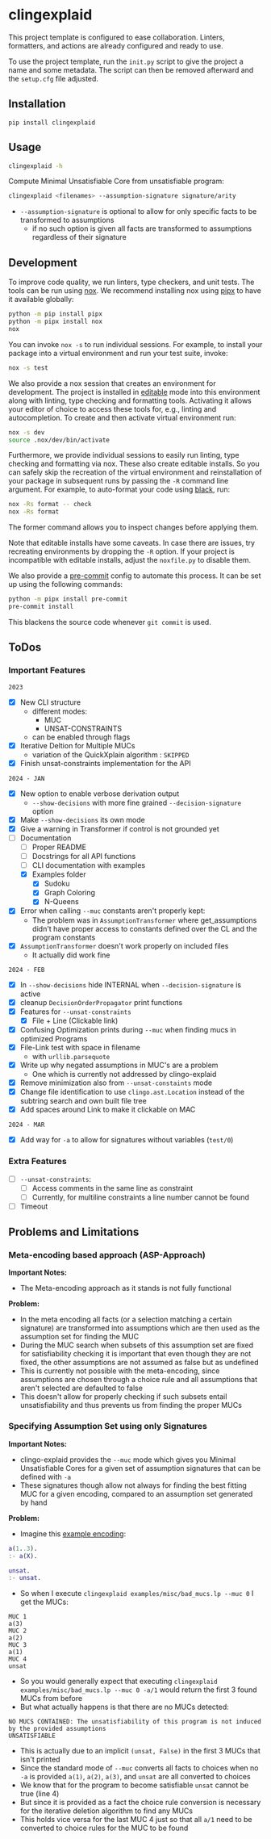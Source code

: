 # clingexplaid

This project template is configured to ease collaboration. Linters, formatters,
and actions are already configured and ready to use.

To use the project template, run the `init.py` script to give the project a
name and some metadata. The script can then be removed afterward and the
`setup.cfg` file adjusted.

## Installation

```shell
pip install clingexplaid
```

## Usage

```bash
clingexplaid -h
```

Compute Minimal Unsatisfiable Core from unsatisfiable program:

```bash
clingexplaid <filenames> --assumption-signature signature/arity
```

+ `--assumption-signature` is optional to allow for only specific facts to be transformed to assumptions
	+ if no such option is given all facts are transformed to assumptions regardless of their signature

## Development

To improve code quality, we run linters, type checkers, and unit tests. The
tools can be run using [nox]. We recommend installing nox using [pipx] to have
it available globally:

```bash
python -m pip install pipx
python -m pipx install nox
nox
```

You can invoke `nox -s` to run individual sessions. For example, to install
your package into a virtual environment and run your test suite, invoke:

```bash
nox -s test
```

We also provide a nox session that creates an environment for development. The
project is installed in [editable] mode into this environment along with
linting, type checking and formatting tools. Activating it allows your editor
of choice to access these tools for, e.g., linting and autocompletion. To
create and then activate virtual environment run:

```bash
nox -s dev
source .nox/dev/bin/activate
```

Furthermore, we provide individual sessions to easily run linting, type
checking and formatting via nox. These also create editable installs. So you
can safely skip the recreation of the virtual environment and reinstallation of
your package in subsequent runs by passing the `-R` command line argument. For
example, to auto-format your code using [black], run:

```bash
nox -Rs format -- check
nox -Rs format
```

The former command allows you to inspect changes before applying them.

Note that editable installs have some caveats. In case there are issues, try
recreating environments by dropping the `-R` option. If your project is
incompatible with editable installs, adjust the `noxfile.py` to disable them.

We also provide a [pre-commit][pre] config to automate this process. It can be
set up using the following commands:

```bash
python -m pipx install pre-commit
pre-commit install
```

This blackens the source code whenever `git commit` is used.

## ToDos

### Important Features

`2023`

+ [x] New CLI structure
  + different modes:
    + MUC
    + UNSAT-CONSTRAINTS
  + can be enabled through flags
+ [x] Iterative Deltion for Multiple MUCs
  + variation of the QuickXplain algorithm : `SKIPPED`
+ [x] Finish unsat-constraints implementation for the API
  
`2024 - JAN`

+ [x] New option to enable verbose derivation output
  + `--show-decisions` with more fine grained `--decision-signature` option
+ [x] Make `--show-decisions` its own mode
+ [x] Give a warning in Transformer if control is not grounded yet
+ [ ] Documentation
  + [ ] Proper README
  + [ ] Docstrings for all API functions
  + [ ] CLI documentation with examples
  + [x] Examples folder
    + [x] Sudoku
    + [x] Graph Coloring
    + [x] N-Queens
+ [x] Error when calling `--muc` constants aren't properly kept:
  + The problem was in `AssumptionTransformer` where get_assumptions didn't have proper access to constants defined over
    the CL and the program constants
+ [x] `AssumptionTransformer` doesn't work properly on included files
  + It actually did work fine

`2024 - FEB`

+ [x] In `--show-decisions` hide INTERNAL when `--decision-signature` is active
+ [x] cleanup `DecisionOrderPropagator` print functions
+ [x] Features for `--unsat-constraints`
	+ [x] File + Line (Clickable link)
+ [x] Confusing Optimization prints during `--muc` when finding mucs in optimized Programs
+ [x] File-Link test with space in filename
  + with `urllib.parsequote`
+ [x] Write up why negated assumptions in MUC's are a problem
  + One which is currently not addressed by clingo-explaid
+ [x] Remove minimization also from `--unsat-constaints` mode
+ [x] Change file identification to use `clingo.ast.Location` instead of the subtring search and own built file tree
+ [x] Add spaces around Link to make it clickable on MAC

`2024 - MAR`

+ [x] Add way for `-a` to allow for signatures without variables (`test/0`)
	
### Extra Features
+ [ ] `--unsat-constraints`:
  + [ ] Access comments in the same line as constraint
  + [ ] Currently, for multiline constraints a line number cannot be found
+ [ ] Timeout

## Problems and Limitations

### Meta-encoding based approach (ASP-Approach)

**Important Notes:**

+ The Meta-encoding approach as it stands is not fully functional

**Problem:**
  + In the meta encoding all facts (or a selection matching a certain signature) are
    transformed into assumptions which are then used as the assumption set for finding
    the MUC
  + During the MUC search when subsets of this assumption set are fixed for satisfiability
    checking it is important that even though they are not fixed, the other assumptions
    are not assumed as false but as undefined
  + This is currently not possible with the meta-encoding, since assumptions are chosen
    through a choice rule and all assumptions that aren't selected are defaulted to false
  + This doesn't allow for properly checking if such subsets entail unsatisfiability and 
    thus prevents us from finding the proper MUCs

### Specifying Assumption Set using only Signatures

**Important Notes:**

+ clingo-explaid provides the `--muc` mode which gives you Minimal Unsatisfiable Cores for a given set of assumption 
  signatures that can be defined with `-a`
+ These signatures though allow not always for finding the best fitting MUC for a given encoding, compared 
  to an assumption set generated by hand

**Problem:**

+ Imagine this [example encoding](examples/misc/bad_mucs.lp):

```MATLAB
a(1..3).
:- a(X).

unsat.
:- unsat.
```

+ So when I execute `clingexplaid examples/misc/bad_mucs.lp --muc 0` I get the MUCs:

```
MUC 1 
a(3)
MUC 2 
a(2)
MUC 3 
a(1)
MUC 4 
unsat
```

+ So you would generally expect that executing  `clingexplaid examples/misc/bad_mucs.lp --muc 0 -a/1` would return the 
  first 3 found MUCs from before
+ But what actually happens is that there are no MUCs detected:

```
NO MUCS CONTAINED: The unsatisfiability of this program is not induced by the provided assumptions
UNSATISFIABLE
```

+ This is actually due to an implicit `(unsat, False)` in the first 3 MUCs that isn't printed
+ Since the standard mode of `--muc` converts all facts to choices when no `-a` is provided `a(1)`, `a(2)`, `a(3)`, 
  and `unsat` are all converted to choices
+ We know that for the program to become satisfiable `unsat` cannot be true (line 4)
+ But since it is provided as a fact the choice rule conversion is necessary for the iterative deletion algorithm to 
  find any MUCs
+ This holds vice versa for the last MUC 4 just so that all `a/1` need to be converted to choice rules for the MUC to be
  found


[doc]: https://potassco.org/clingo/python-api/current/
[nox]: https://nox.thea.codes/en/stable/index.html
[pipx]: https://pypa.github.io/pipx/
[pre]: https://pre-commit.com/
[black]: https://black.readthedocs.io/en/stable/
[editable]: https://setuptools.pypa.io/en/latest/userguide/development_mode.html
